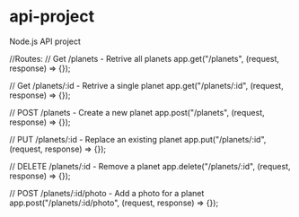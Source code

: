 # api-project

Node.js API project

//Routes:
// Get /planets - Retrive all planets
app.get("/planets", (request, response) => {});

// Get /planets/:id - Retrive a single planet
app.get("/planets/:id", (request, response) => {});

// POST /planets - Create a new planet
app.post("/planets", (request, response) => {});

// PUT /planets/:id - Replace an existing planet
app.put("/planets/:id", (request, response) => {});

// DELETE /planets/:id - Remove a planet
app.delete("/planets/:id", (request, response) => {});

// POST /planets/:id/photo - Add a photo for a planet
app.post("/planets/:id/photo", (request, response) => {});
